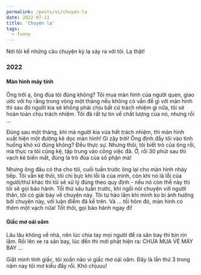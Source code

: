 ```yaml
---
permalink: /posts/vi/chuyen-la
date: 2022-07-11
title: 'Chuyện lạ'
tags:
  - funny
---
```


Nơi tôi kể những câu chuyện kỳ lạ xảy ra với tôi. Lạ thật!

### 2022

#### Màn hình máy tính

Ông trời ạ, ông đùa tôi đúng không? Tôi mua màn hình của người quen, giao ước với họ rằng trong vòng một tháng nếu không có vấn đề gì với màn hình thì sau đó người kia sẽ không phải chịu bất cứ trách nhiệm gì nữa, tôi sẽ hoàn toàn chịu trách nhiệm. Tôi đã rất tự tin về chất lượng của nó, nhưng rồi ...

Đúng sau một tháng, khi mà người kia vừa hết trách nhiệm, thì màn hình xuất hiện một đường kẻ dọc màn hình! Gì zậy trời! Ông định đẩy tôi vào tình huống khó xử đúng không? Đểu thực sự. Nhưng thôi, tôi biết trò của ông rồi, mà thực ra tôi cũng kệ, tập trung vào công việc đã. Ờ, rồi 30 phút sau thì vạch kẻ biến mất, đúng là trò đùa của số phận mà!

Nhưng ông đâu có tha cho tôi, cuối tuần trước ông lại cho màn hình nháy tiếp. Tôi vẫn kệ thôi, tôi chỉ bực khi lỗi là của mình, còn khi nó là lỗi của người/thứ khác thì tôi sẽ xử lý đúng theo quy định - nếu nó còn thế này thì tôi sẽ gọi bảo hành. Tối thứ sáu tuần trước, khi ngồi nói chuyện với người thân, tôi có giãi bày về chuyện này. Tôi tự hào lắm khi mình ko bị ảnh hưởng bởi chuyện này, với luận điểm đã kể trên. Và ... tối hôm đó, màn hình có thêm một vạch nữa! Tốt thôi, gọi bảo hành ngay đi!


#### Giấc mơ oái oăm

Lâu lâu không về nhà, nên lúc chia tay mọi người để ra sân bay thì bịn rịn lắm. Rồi lên xe ra sân bay, lúc đến thì mới phảt hiện ra: CHƯA MUA VÉ MÁY BAY ...

Giật mình tỉnh giấc, tôi xoắn não vì giấc mơ oái oăm. Đây là lần thứ 3 trong năm nay tôi mơ kiểu đấy rồi. Khó chịuuu!
